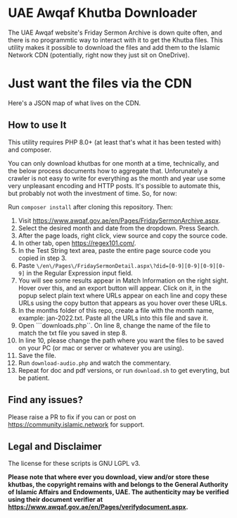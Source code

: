 # UAE Awqaf Khutba Downloader

The UAE Awqaf website's Friday Sermon Archive is down quite often, and there is no programmtic way to interact with it to get the Khutba files. This
utility makes it possible to download the files and add them to the Islamic Network CDN (potentially, right now they just sit on OneDrive).

# Just want the files via the CDN

Here's a JSON map of what lives on the CDN.

## How to use It

This utility requires PHP 8.0+ (at least that's what it has been tested with) and composer.

You can only download khutbas for one month at a time, technically, and the below process documents how to aggregate that. Unforunately a crawler is
not easy to write for everything as the month and year use some very unpleasant encoding and HTTP posts. It's possible to automate this, but probably
not woth the investment of time. So, for now:

Run ```composer install``` after cloning this repository. Then:

1. Visit https://www.awqaf.gov.ae/en/Pages/FridaySermonArchive.aspx.
2. Select the desired month and date from the dropdown. Press Search.
3. After the page loads, right click, view source and copy the source code.
4. In other tab, open https://regex101.com/.
5. In the Test String text area, paste the entire page source code you copied in step 3.
6. Paste ```\/en\/Pages\/FridaySermonDetail.aspx\?did=[0-9][0-9][0-9][0-9]``` in the Regular Expression input field.
7. You will see some results appear in Match Information on the right sight. Hover over this, and an export button will appear. Click on it, in the
popup select plain text where URLs appear on each line and copy these URLs using the copy button that appears as you hover over these URLs.
8. In the months folder of this repo, create a file with the month name, example: jan-2022.txt. Paste all the URLs into this file and save it.
9. Open ```downloads.php``. On line 8, change the name of the file to match the txt file you saved in step 8.
10. In line 10, please change the path where you want the files to be saved on your PC (or mac or server or whatever you are using).
11. Save the file.
12. Run ```download-audio.php``` and watch the commentary.
13. Repeat for doc and pdf versions, or run ```download.sh``` to get everyting, but be patient.

## Find any issues?

Please raise a PR to fix if you can or post on https://community.islamic.network for support.

## Legal and Disclaimer
The license for these scripts is GNU LGPL v3.

**Please note that where ever you download, view and/or store these khutbas, the copyright 
remains with and belongs to the General Authority of Islamic Affairs and Endowments, UAE. The 
authenticity may be verified using their document verifier at https://www.awqaf.gov.ae/en/Pages/verifydocument.aspx.**